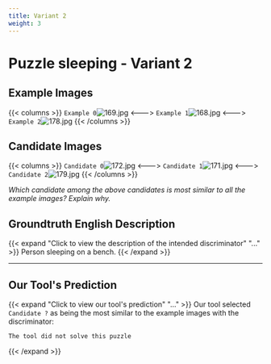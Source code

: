 ```yaml
---
title: Variant 2
weight: 3
---
```


# Puzzle sleeping - Variant 2

## Example Images
{{< columns >}}
`Example 0`![169.jpg](/natscene-data/images/169.jpg)
<--->
`Example 1`![168.jpg](/natscene-data/images/168.jpg)
<--->
`Example 2`![178.jpg](/natscene-data/images/178.jpg)
{{< /columns >}}

## Candidate Images
{{< columns >}}
`Candidate 0`![172.jpg](/natscene-data/images/172.jpg)
<--->
`Candidate 1`![171.jpg](/natscene-data/images/171.jpg)
<--->
`Candidate 2`![179.jpg](/natscene-data/images/179.jpg)
{{< /columns >}}

*Which candidate among the above candidates is most similar to all the example images? Explain why.*

## Groundtruth English Description

{{< expand "Click to view the description of the intended discriminator" "..." >}}
Person sleeping on a bench.
{{< /expand >}}

---



## Our Tool's Prediction

{{< expand "Click to view our tool's prediction" "..." >}}
Our tool selected `Candidate ?` as being the most similar to the example images with the discriminator:
```plaintext
The tool did not solve this puzzle
```
{{< /expand >}}
